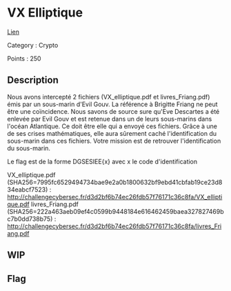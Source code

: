 # VX Elliptique

[Lien](https://ctf.challengecybersec.fr/7a144cdc500b28e80cf760d60aca2ed3/challenge-detail.php?chall=33)

Category : Crypto

Points : 250

## Description
Nous avons intercepté 2 fichiers (VX_elliptique.pdf et livres_Friang.pdf) émis par un sous-marin d'Evil Gouv. La référence à Brigitte Friang ne peut être une coïncidence. Nous savons de source sure qu'Eve Descartes a été enlevée par Evil Gouv et est retenue dans un de leurs sous-marins dans l'océan Atlantique. Ce doit être elle qui a envoyé ces fichiers. Grâce à une de ses crises mathématiques, elle aura sûrement caché l'identification du sous-marin dans ces fichiers. Votre mission est de retrouver l'identification du sous-marin.

Le flag est de la forme DGSESIEE{x} avec x le code d'identification

VX_elliptique.pdf (SHA256=7995fc6529494734bae9e2a0b1800632bf9ebd41cbfab19ce23d834eabcf7523) : http://challengecybersec.fr/d3d2bf6b74ec26fdb57f76171c36c8fa/VX_elliptique.pdf
livres_Friang.pdf (SHA256=222a463aeb09ef4c0599b9448184e616462459baea327827469bc7b0dd738b75) : http://challengecybersec.fr/d3d2bf6b74ec26fdb57f76171c36c8fa/livres_Friang.pdf

## WIP

## Flag